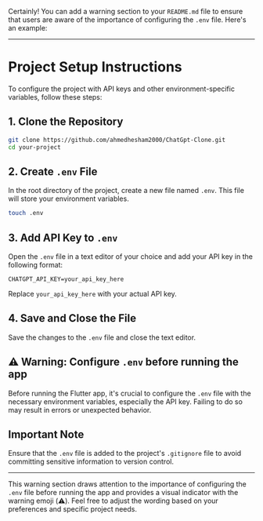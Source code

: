 Certainly! You can add a warning section to your `README.md` file to ensure that users are aware of the importance of configuring the `.env` file. Here's an example:

---

# Project Setup Instructions

To configure the project with API keys and other environment-specific variables, follow these steps:

## 1. Clone the Repository

```bash
git clone https://github.com/ahmedhesham2000/ChatGpt-Clone.git
cd your-project
```

## 2. Create `.env` File

In the root directory of the project, create a new file named `.env`. This file will store your environment variables.

```bash
touch .env
```

## 3. Add API Key to `.env`

Open the `.env` file in a text editor of your choice and add your API key in the following format:

```env
CHATGPT_API_KEY=your_api_key_here
```

Replace `your_api_key_here` with your actual API key.

## 4. Save and Close the File

Save the changes to the `.env` file and close the text editor.

## ⚠️ Warning: Configure `.env` before running the app

Before running the Flutter app, it's crucial to configure the `.env` file with the necessary environment variables, especially the API key. Failing to do so may result in errors or unexpected behavior.



## Important Note

Ensure that the `.env` file is added to the project's `.gitignore` file to avoid committing sensitive information to version control.

--- 

This warning section draws attention to the importance of configuring the `.env` file before running the app and provides a visual indicator with the warning emoji (⚠️). Feel free to adjust the wording based on your preferences and specific project needs.
